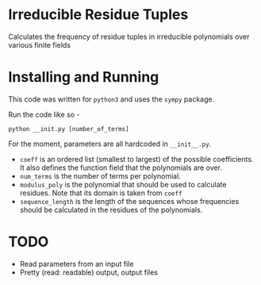 # Irreducible Residue Tuples
Calculates the frequency of residue tuples in irreducible polynomials over various finite fields

# Installing and Running
This code was written for `python3` and uses the `sympy` package.

Run the code like so -
```
python __init.py [number_of_terms]
```

For the moment, parameters are all hardcoded in `__init__.py`.
* `coeff` is an ordered list (smallest to largest) of the possible coefficients. It also defines the function field that the polynomials are over.
* `num_terms` is the number of terms per polynomial.
* `modulus_poly` is the polynomial that should be used to calculate residues. Note that its domain is taken from `coeff`
* `sequence_length` is the length of the sequences whose frequencies should be calculated in the residues of the polynomials.

# TODO

* Read parameters from an input file
* Pretty (read: readable) output, output files
